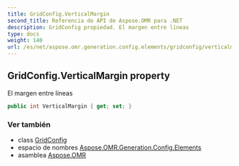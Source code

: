 ```yaml
---
title: GridConfig.VerticalMargin
second_title: Referencia de API de Aspose.OMR para .NET
description: GridConfig propiedad. El margen entre líneas
type: docs
weight: 140
url: /es/net/aspose.omr.generation.config.elements/gridconfig/verticalmargin/
---
```

## GridConfig.VerticalMargin property

El margen entre líneas

```csharp
public int VerticalMargin { get; set; }
```

### Ver también

* class [GridConfig](../)
* espacio de nombres [Aspose.OMR.Generation.Config.Elements](../../gridconfig/)
* asamblea [Aspose.OMR](../../../)


